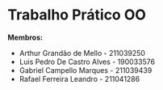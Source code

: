 # Trabalho Prático OO


<b> Membros: </b>
<ul>
<li> Arthur Grandão de Mello - 211039250</li>
<li> Luis Pedro De Castro Alves - 190033576</li>
<li> Gabriel Campello Marques - 211039439 </li>
<li> Rafael Ferreira Leandro - 211041286 </li>
</ul>
